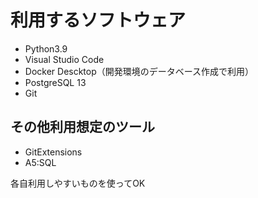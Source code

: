 # 利用するソフトウェア

* Python3.9
* Visual Studio Code
* Docker Descktop（開発環境のデータベース作成で利用）
* PostgreSQL 13
* Git

## その他利用想定のツール

* GitExtensions
* A5:SQL

各自利用しやすいものを使ってOK
